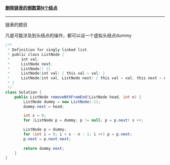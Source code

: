 #### <a href="https://leetcode.cn/problems/remove-nth-node-from-end-of-list/">删除链表的倒数第N个结点</a>

---------

链表的题目

凡是可能涉及到头结点的操作，都可以设一个虚拟头结点dummy

```java
/**
 * Definition for singly-linked list.
 * public class ListNode {
 *     int val;
 *     ListNode next;
 *     ListNode() {}
 *     ListNode(int val) { this.val = val; }
 *     ListNode(int val, ListNode next) { this.val = val; this.next = next; }
 * }
 */
class Solution {
    public ListNode removeNthFromEnd(ListNode head, int n) {
        ListNode dummy = new ListNode(-1);
        dummy.next = head;

        int s = 0;
        for (ListNode p = dummy; p != null; p = p.next) s ++;

        ListNode p = dummy;
        for (int i = 0; i < s - n - 1; i ++) p = p.next;
        p.next = p.next.next;
        
        return dummy.next;
    }
}
```

